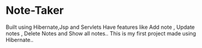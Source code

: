 # Note-Taker
Built using Hibernate,Jsp and Servlets
Have features like Add note , Update notes , Delete Notes and Show all notes..
This is my first project made using Hibernate..
